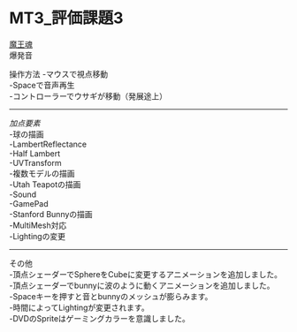 # MT3_評価課題3


[魔王魂](https://maou.audio/)  
爆発音

操作方法
-マウスで視点移動  
-Spaceで音声再生  
-コントローラーでウサギが移動（発展途上） 

-----
*加点要素*  
-球の描画  
-LambertReflectance    
-Half Lambert  
-UVTransform  
-複数モデルの描画   
-Utah Teapotの描画   
-Sound  
-GamePad   
-Stanford Bunnyの描画  
-MultiMesh対応  
-Lightingの変更   

-----  
その他   
-頂点シェーダーでSphereをCubeに変更するアニメーションを追加しました。    
-頂点シェーダーでbunnyに波のように動くアニメーションを追加しました。    
-Spaceキーを押すと音とbunnyのメッシュが膨らみます。      
-時間によってLightingが変更されます。  
-DVDのSpriteはゲーミングカラーを意識しました。  
